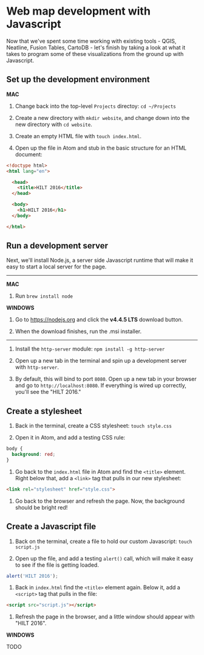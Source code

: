 # Web map development with Javascript

Now that we've spent some time working with existing tools - QGIS, Neatline, Fusion Tables, CartoDB - let's finish by taking a look at what it takes to program some of these visualizations from the ground up with Javascript.

## Set up the development environment

**MAC**

1. Change back into the top-level `Projects` directoy: `cd ~/Projects`

1. Create a new directory with `mkdir website`, and change down into the new directory with `cd website`.

1. Create an empty HTML file with `touch index.html`.

1. Open up the file in Atom and stub in the basic structure for an HTML document:

  ```html
  <!doctype html>
  <html lang="en">

    <head>
      <title>HILT 2016</title>
    </head>

    <body>
      <h1>HILT 2016</h1>
    </body>

  </html>
  ```

## Run a development server

Next, we'll install Node.js, a server side Javascript runtime that will make it easy to start a local server for the page.

---

**MAC**

1. Run `brew install node`

**WINDOWS**

1. Go to https://nodejs.org and click the **v4.4.5 LTS** download button.

1. When the download finishes, run the .msi installer.

---

1. Install the `http-server` module: `npm install -g http-server`

1. Open up a new tab in the terminal and spin up a development server with `http-server`.

1. By default, this will bind to port `8080`. Open up a new tab in your browser and go to `http://localhost:8080`. If everything is wired up correctly, you'll see the "HILT 2016."

## Create a stylesheet

1. Back in the terminal, create a CSS stylesheet: `touch style.css`

1. Open it in Atom, and add a testing CSS rule:

  ```css
  body {
    background: red;
  }
  ```

1. Go back to the `index.html` file in Atom and find the `<title>` element. Right below that, add a `<link>` tag that pulls in our new stylesheet:

  ```html
  <link rel="stylesheet" href="style.css">
  ```

1. Go back to the browser and refresh the page. Now, the background should be bright red!

## Create a Javascript file

1. Back on the terminal, create a file to hold our custom Javascript: `touch script.js`

1. Open up the file, and add a testing `alert()` call, which will make it easy to see if the file is getting loaded.

  ```js
  alert('HILT 2016');
  ```

1. Back in `index.html` find the `<title>` element again. Below it, add a `<script>` tag that pulls in the file:

  ```html
  <script src="script.js"></script>
  ```

1. Refresh the page in the browser, and a little window should appear with "HILT 2016".

**WINDOWS**

TODO
